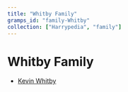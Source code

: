 ```yaml
---
title: "Whitby Family"
gramps_id: "family-Whitby"
collection: ["Harrypedia", "family"]
---
```


# Whitby Family

- [Kevin Whitby](/Harrypedia/people/Whitby/Kevin/)

